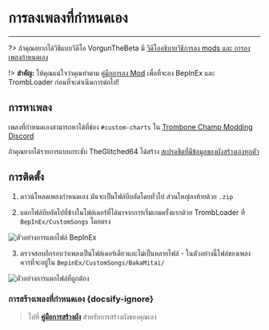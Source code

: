 # การลงเพลงที่กำหนดเอง
---
?> ถ้าคุณอยากได้วิธีแบบวีดีโอ VorgunTheBeta มี [วีดีโออธิบายวิธีการลง mods และ การลงเพลงกำหนดเอง](https://youtu.be/pSwNSGx-P5c)

!> **สำคัญ:** ให้คุณแน่ใจว่าคุณทำตาม [คู่มือการลง Mod](installing-mods) เพื่อที่จะลง BepInEx และ TrombLoader ก่อนที่จะดำเนินการต่อไป!

## การหาเพลง

เพลงที่กำหนดเองสามารถหาได้ที่ช่อง `#custom-charts` ใน [Trombone Champ Modding Discord](https://discord.gg/KVzKRsbetJ)

ถ้าคุณยากได้รายการแบบกระชับ TheGlitched64 ได้สร้าง [สเปรดชีตที่มีข้อมูลของผังสร้างเองทุกตัว](https://docs.google.com/spreadsheets/d/1xpoUnHdSJFqOQEK_637-HCECYtJsgK91oY4dRuDMtik/edit?usp=sharing)

## การติดตั้ง

1. ดาวน์โหลดเพลงกำหนดเอง มันจะเป็นไฟล์บีบอัดโดยทั่วไป ส่วนใหญ่ลงท้ายด้วย `.zip`

2. แตกไฟล์บีบอัดไปที่ข้างในโฟล์เดอร์ที่ได้มาจากการเริ่มเกมครั้งแรกด้วย TrombLoader ที่ `BepInEx/CustomSongs` โดยตรง

![ตัวอย่างการแตกไฟล์ BepInEx](../docs/files/customsongextract.png)

3. ตรวจสอบอีกรอบว่าเพลงเป็นโฟล์เดอร์เดียวและไม่เป็นหลายไฟล์ - ในตัวอย่างนี้ไฟล์ของเพลงควรที่จะอยู่ใน `BepinEx/CustomSongs/BakaMitai/`

![ตัวอย่างการแตกไฟล์ที่ถูกต้อง](../docs/files/customsongcorrect.png)

### การสร้างเพลงที่กำหนดเอง {docsify-ignore}

> ไปที่ [**คู่มือการสร้างผัง**](creating-charts) สำหรับการสร้างผังของคุณเอง